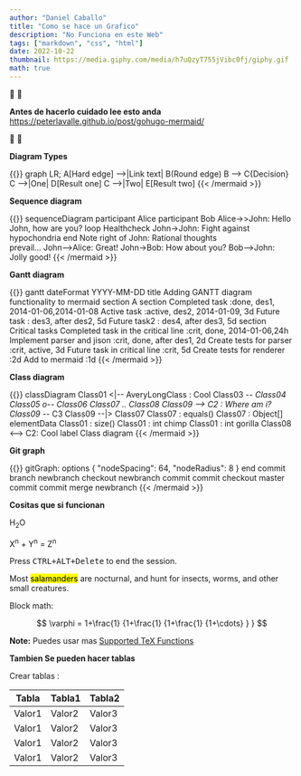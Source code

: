 ```yaml
---
author: "Daniel Caballo"
title: "Como se hace un Grafico"
description: "No Funciona en este Web"
tags: ["markdown", "css", "html"]
date: 2022-10-22
thumbnail: https://media.giphy.com/media/h7uQzyT755jVibc0fj/giphy.gif
math: true
---
```



<p>
<span class="nowrap"><span class="emojify">🙉</span>
<span class="nowrap"><span class="emojify">🙉</span>

**Antes de hacerlo cuidado lee esto anda**  <br>
https://peterlavalle.github.io/post/gohugo-mermaid/

<span class="nowrap"><span class="emojify">🙉</span>
<span class="nowrap"><span class="emojify">🙉</span>
</p>

**Diagram Types**

{{<mermaid align="left">}}
graph LR;
    A[Hard edge] -->|Link text| B(Round edge)
    B --> C{Decision}
    C -->|One| D[Result one]
    C -->|Two| E[Result two]
{{< /mermaid >}}

**Sequence diagram**

{{<mermaid>}}
sequenceDiagram
    participant Alice
    participant Bob
    Alice->>John: Hello John, how are you?
    loop Healthcheck
        John->John: Fight against hypochondria
    end
    Note right of John: Rational thoughts <br/>prevail...
    John-->Alice: Great!
    John->Bob: How about you?
    Bob-->John: Jolly good!
{{< /mermaid >}}

**Gantt diagram**

{{<mermaid align="left">}}
gantt
    dateFormat  YYYY-MM-DD
    title Adding GANTT diagram functionality to mermaid
    section A section
    Completed task            :done,    des1, 2014-01-06,2014-01-08
    Active task               :active,  des2, 2014-01-09, 3d
    Future task               :         des3, after des2, 5d
    Future task2               :         des4, after des3, 5d
    section Critical tasks
    Completed task in the critical line :crit, done, 2014-01-06,24h
    Implement parser and jison          :crit, done, after des1, 2d
    Create tests for parser             :crit, active, 3d
    Future task in critical line        :crit, 5d
    Create tests for renderer           :2d
    Add to mermaid                      :1d
{{< /mermaid >}}

**Class diagram**

{{<mermaid align="left">}}
classDiagram
Class01 <|-- AveryLongClass : Cool
Class03 *-- Class04
Class05 o-- Class06
Class07 .. Class08
Class09 --> C2 : Where am i?
Class09 --* C3
Class09 --|> Class07
Class07 : equals()
Class07 : Object[] elementData
Class01 : size()
Class01 : int chimp
Class01 : int gorilla
Class08 <--> C2: Cool label
Class diagram
{{< /mermaid >}}

**Git graph**

{{<mermaid align="left">}}
   gitGraph:
options
{
    "nodeSpacing": 64,
    "nodeRadius": 8
}
end
    commit
    branch newbranch
    checkout newbranch
    commit
    commit
    checkout master
    commit
    commit
    merge newbranch
{{< /mermaid >}}

**Cositas que si funcionan**

H<sub>2</sub>O

X<sup>n</sup> + Y<sup>n</sup> = Z<sup>n</sup>

Press <kbd><kbd>CTRL</kbd>+<kbd>ALT</kbd>+<kbd>Delete</kbd></kbd> to end the session.

Most <mark>salamanders</mark> are nocturnal, and hunt for insects, worms, and other small creatures.

Block math:

$$
 \varphi = 1+\frac{1} {1+\frac{1} {1+\frac{1} {1+\cdots} } }
$$

**Note:** Puedes usar mas  [Supported TeX Functions](https://katex.org/docs/supported.html)

**Tambien Se pueden hacer tablas**

Crear tablas :

|Tabla|Tabla1|Tabla2|
|-----|------|-----|
|Valor1|Valor2|Valor3|
|Valor1|Valor2|Valor3|
|Valor1|Valor2|Valor3|
|Valor1|Valor2|Valor3|
